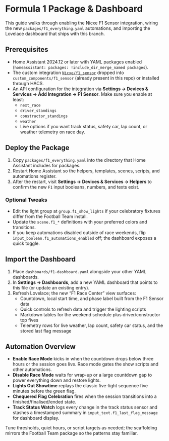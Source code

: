 # Formula 1 Package & Dashboard

This guide walks through enabling the Nicxe F1 Sensor integration, wiring the new `packages/f1_everything.yaml` automations, and importing the Lovelace dashboard that ships with this branch.

## Prerequisites
- Home Assistant 2024.12 or later with YAML packages enabled (`homeassistant: packages: !include_dir_merge_named packages`).
- The custom integration [`Nicxe/f1_sensor`](https://github.com/Nicxe/f1_sensor) dropped into `custom_components/f1_sensor` (already present in this repo) or installed through HACS.
- An API configuration for the integration via **Settings → Devices & Services → Add Integration → F1 Sensor**. Make sure you enable at least:
  - `next_race`
  - `driver_standings`
  - `constructor_standings`
  - `weather`
  - Live options if you want track status, safety car, lap count, or weather telemetry on race day.

## Deploy the Package
1. Copy `packages/f1_everything.yaml` into the directory that Home Assistant includes for packages.
2. Restart Home Assistant so the helpers, templates, scenes, scripts, and automations register.
3. After the restart, visit **Settings → Devices & Services → Helpers** to confirm the new `F1` input booleans, numbers, and texts exist.

### Optional Tweaks
- Edit the light group at `group.f1_show_lights` if your celebratory fixtures differ from the Football Team install.
- Update the `scene.f1_*` definitions with your preferred colors and transitions.
- If you keep automations disabled outside of race weekends, flip `input_boolean.f1_automations_enabled` off; the dashboard exposes a quick toggle.

## Import the Dashboard
1. Place `dashboards/f1-dashboard.yaml` alongside your other YAML dashboards.
2. In **Settings → Dashboards**, add a new YAML dashboard that points to this file (or update an existing entry).
3. Refresh Lovelace; the new “F1 Race Center” view surfaces:
   - Countdown, local start time, and phase label built from the F1 Sensor data
   - Quick controls to refresh data and trigger the lighting scripts
   - Markdown tables for the weekend schedule plus driver/constructor top fives
   - Telemetry rows for live weather, lap count, safety car status, and the stored last flag message

## Automation Overview
- **Enable Race Mode** kicks in when the countdown drops below three hours or the session goes live. Race mode gates the show scripts and other automations.
- **Disable Race Mode** waits for wrap-up or a large countdown gap to power everything down and restore lights.
- **Lights Out Showtime** replays the classic five-light sequence five minutes before the green flag.
- **Chequered Flag Celebration** fires when the session transitions into a finished/finalised/ended state.
- **Track Status Watch** logs every change in the track status sensor and stashes a timestamped summary in `input_text.f1_last_flag_message` for dashboard display.

Tune thresholds, quiet hours, or script targets as needed; the scaffolding mirrors the Football Team package so the patterns stay familiar.
